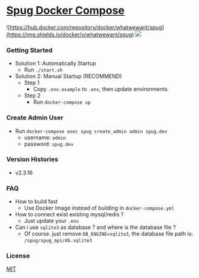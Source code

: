 # [Spug Docker Compose](https://github.com/whatwewant/spug-docker-compose)

![https://hub.docker.com/repository/docker/whatwewant/spug](https://img.shields.io/docker/v/whatwewant/spug)
![](https://img.shields.io/badge/docker%20build-automated-066da5)

### Getting Started
* Solution 1: Automatically Startup
  * Run `./start.sh`
* Solution 2: Manual Startup (RECOMMEND)
  * Step 1
    * Copy `.env.example` to `.env`, then update environments
  * Step 2
    * Run `docker-compose up`

### Create Admin User
* Run `docker-compose exec spug create_admin admin spug.dev`
  * username: `admin`
  * password: `spug.dev`

### Version Histories
* v2.3.16

### FAQ
* How to build fast
  * Use Docker Image instead of building in `docker-compose.yml`
* How to connect exist existing mysql/redis ?
  * Just update your `.env`
* Can i use `sqlite3` as database ? and where is the database file ?
  * Of course. just remove `DB_ENGINE=sqlite3`, the database file path is: `/spug/spug_api/db.sqlite3`

### License
[MIT](./LICENSE)